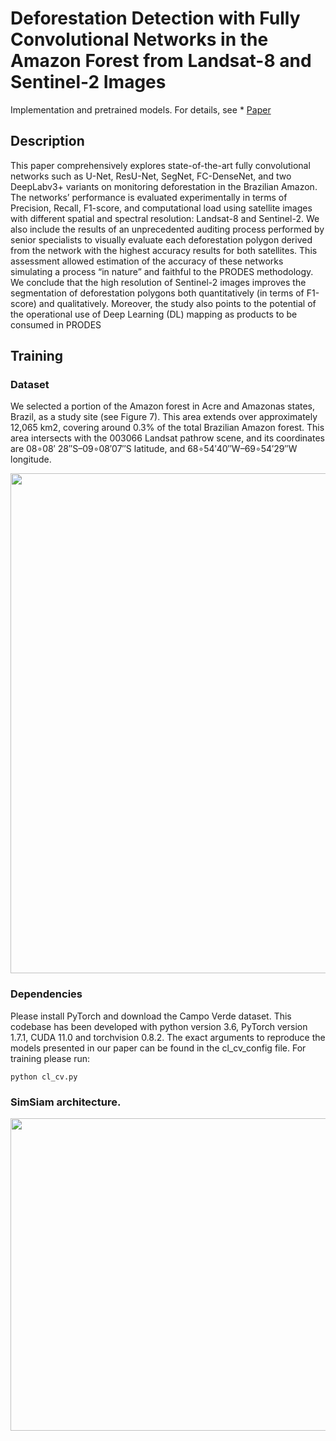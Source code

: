# Deforestation Detection with Fully Convolutional Networks in the Amazon Forest from Landsat-8 and Sentinel-2 Images

Implementation and pretrained models. For details, see * [Paper](https://www.mdpi.com/2072-4292/13/24/5084)

## Description
 This paper comprehensively explores state-of-the-art fully convolutional networks such as U-Net, ResU-Net, SegNet, FC-DenseNet, and two DeepLabv3+ variants on monitoring deforestation in the Brazilian Amazon. The networks’ performance is evaluated experimentally in terms of Precision, Recall, F1-score, and computational load using satellite images with different spatial and spectral resolution: Landsat-8 and Sentinel-2. We also include the results of an unprecedented auditing process performed by senior specialists to visually evaluate each deforestation polygon derived from the network with the highest accuracy results for both satellites. This assessment allowed estimation of the accuracy of these networks simulating a process “in nature” and faithful to the PRODES methodology. We conclude that the high resolution of Sentinel-2 images improves the segmentation of deforestation polygons both quantitatively (in terms of F1-score) and qualitatively. Moreover, the study also points to the potential of the operational use of Deep Learning (DL) mapping as products to be consumed in PRODES

## Training

### Dataset

We selected a portion of the Amazon forest in Acre and Amazonas states, Brazil, as a study site (see Figure 7). This area extends over approximately 12,065 km2, covering around 0.3% of the total Brazilian Amazon forest. This area intersects with the 003066 Landsat pathrow scene, and its coordinates are 08∘08′ 28′′S–09∘08′07′′S latitude, and 68∘54′40′′W–69∘54′29′′W longitude. 

<p align="center">
  <img 
    width="800"
    height="800"
    src = study_area_CV.png
  >
</p>

### Dependencies

Please install PyTorch and download the Campo Verde dataset. This codebase has been developed with python version 3.6, PyTorch version 1.7.1, CUDA 11.0 and torchvision 0.8.2. The exact arguments to reproduce the models presented in our paper can be found in the cl_cv_config file. For training please run:
```
python cl_cv.py
```

### SimSiam architecture.

<p align="center">
  <img 
    width="800"
    height="500"
    src = simsiam_last.png
  >
</p>

